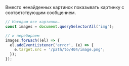Вместо ненайденных картинок показывать картинку с соответствующим сообщением.

```js
// Находим все картинки…
const images = document.querySelectorAll('img');

// и перебираем
images.forEach((el) => {
  el.addEventListener('error', (e) => {
    e.target.src = '/path/to/404/image.png';
  });
});
```

